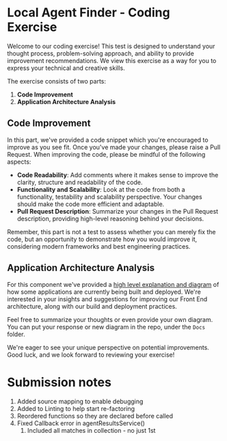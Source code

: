 # Local Agent Finder - Coding Exercise

Welcome to our coding exercise! This test is designed to understand your thought process, problem-solving approach, and ability to provide improvement recommendations. We view this exercise as a way for you to express your technical and creative skills.

The exercise consists of two parts:

1. **Code Improvement**
2. **Application Architecture Analysis**

## Code Improvement

In this part, we've provided a code snippet which you're encouraged to improve as you see fit. Once you've made your changes, please raise a Pull Request. When improving the code, please be mindful of the following aspects:

- **Code Readability**: Add comments where it makes sense to improve the clarity, structure and readability of the code.
- **Functionality and Scalability**: Look at the code from both a functionality, testability and scalability perspective. Your changes should make the code more efficient and adaptable.
- **Pull Request Description**: Summarize your changes in the Pull Request description, providing high-level reasoning behind your decisions.

Remember, this part is not a test to assess whether you can merely fix the code, but an opportunity to demonstrate how you would improve it, considering modern frameworks and best engineering practices.

## Application Architecture Analysis

For this component we've provided a [high level explanation and diagram](architecture.md) of how some applications are currently being built and deployed. We're interested in your insights and suggestions for improving our Front End architecture, along with our build and deployment practices.

Feel free to summarize your thoughts or even provide your own diagram. You can put your response or new diagram in the repo, under the `Docs` folder.

We're eager to see your unique perspective on potential improvements. Good luck, and we look forward to reviewing your exercise!

# Submission notes

1. Added source mapping to enable debugging
2. Added to Linting to help start re-factoring
3. Reordered functions so they are declared before called
4. Fixed Callback error in agentResultsService()
   1. Included all matches in collection - no just 1st
